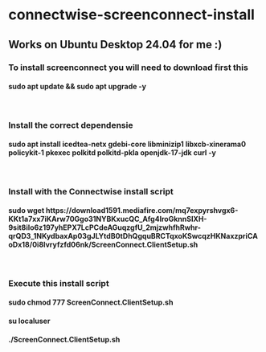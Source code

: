 # connectwise-screenconnect-install<br>
<h2>Works on Ubuntu Desktop 24.04 for me :)</h2>
<h3>To install screenconnect you will need to download first this</h3>
<h4>sudo apt update && sudo apt upgrade -y</h4>
<br><h3>Install the correct dependensie</h3>
<h4>sudo apt install icedtea-netx gdebi-core libminizip1 libxcb-xinerama0 policykit-1 pkexec polkitd polkitd-pkla openjdk-17-jdk curl -y
</h4><br><h3>Install with the Connectwise install script</h3>
<h4>sudo wget https://download1591.mediafire.com/mq7expyrshvgx6-KKt1a7xx7iKArw70Ggo31NYBKxucQC_Afg4lroGknnSIXH-9sit8iIo6z197yhEPX7LcPCdeAGuqzgfU_2mjzwhfhRwhr-qrQD3_1NKydbaxAp03gJLYtdB0tDhQgquBRCTqxoKSwcqzHKNaxzpriCAoDx18/0i8lvryfzfd06nk/ScreenConnect.ClientSetup.sh </h4>
<br>
<h3>Execute this install script</h3>
<h4>sudo chmod 777 ScreenConnect.ClientSetup.sh</h4>
<h4>su localuser</h4>
<h4>./ScreenConnect.ClientSetup.sh</h4>
